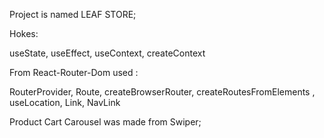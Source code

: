 Project is named LEAF STORE;

Hokes:

useState,
useEffect,
useContext,
createContext


From React-Router-Dom used :

RouterProvider, 
Route, 
createBrowserRouter, 
createRoutesFromElements ,
useLocation,
Link,
NavLink



Product Cart Carousel was made from Swiper;
